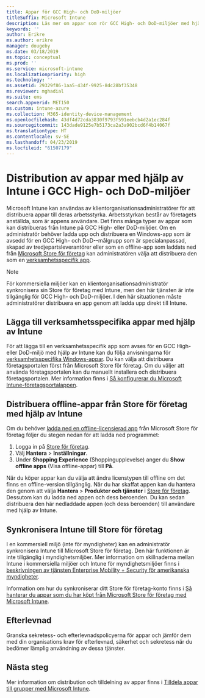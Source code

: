 ```yaml
---
title: Appar för GCC High- och DoD-miljöer
titleSuffix: Microsoft Intune
description: Läs mer om appar som rör GCC High- och DoD-miljöer med hjälp av Microsoft Intune.
keywords: ''
author: Erikre
ms.author: erikre
manager: dougeby
ms.date: 03/18/2019
ms.topic: conceptual
ms.prod: ''
ms.service: microsoft-intune
ms.localizationpriority: high
ms.technology: ''
ms.assetid: 29329f86-1aa5-434f-9925-8dc28bf35348
ms.reviewer: mghadial
ms.suite: ems
search.appverid: MET150
ms.custom: intune-azure
ms.collection: M365-identity-device-management
ms.openlocfilehash: 43df4d72cda3830f9793f591eebcb4d2a1ec284f
ms.sourcegitcommit: 143dade9125e7b5173ca2a3a902bcd6f4b14067f
ms.translationtype: HT
ms.contentlocale: sv-SE
ms.lasthandoff: 04/23/2019
ms.locfileid: "61507179"
---
```

# <a name="deploying-apps-using-intune-on-the-gcc-high-and-dod-environments"></a>Distribution av appar med hjälp av Intune i GCC High- och DoD-miljöer 

Microsoft Intune kan användas av klientorganisationsadministratörer för att distribuera appar till deras arbetsstyrka. Arbetsstyrkan består av företagets anställda, som är appens användare. Det finns många typer av appar som kan distribueras från Intune på GCC High- eller DoD-miljöer. Om en administratör behöver ladda upp och distribuera en Windows-app som är avsedd för en GCC High- och DoD--målgrupp som är specialanpassad, skapad av tredjepartsleverantörer eller som en offline-app som laddats ned från [Microsoft Store för företag](https://businessstore.microsoft.com/store) kan administratören välja att distribuera den som en [verksamhetsspecifik app](apps-add.md#app-types-in-microsoft-intune).  

> [!NOTE]
> För kommersiella miljöer kan en klientorganisationsadministratör synkronisera sin Store för företag med Intune, men den här tjänsten är inte tillgänglig för GCC High- och DoD-miljöer. I den här situationen måste administratörer distribuera en app genom att ladda upp direkt till Intune.  

## <a name="add-line-of-business-apps-using-intune"></a>Lägga till verksamhetsspecifika appar med hjälp av Intune 

För att lägga till en verksamhetsspecifik app som avses för en GCC High- eller DoD-miljö med hjälp av Intune kan du följa anvisningarna för [verksamhetsspecifika Windows-appar](lob-apps-windows.md). Du kan välja att distribuera företagsportalen först från Microsoft Store för företag. Om du väljer att använda företagsportalen kan du manuellt installera och distribuera företagsportalen. Mer information finns i [Så konfigurerar du Microsoft Intune-företagsportalappen](company-portal-app.md). 

## <a name="distribute-offline-apps-from-the-store-for-business-using-intune"></a>Distribuera offline-appar från Store för företag med hjälp av Intune  

Om du behöver [ladda ned en offline-licensierad app](https://docs.microsoft.com/microsoft-store/distribute-offline-apps#download-an-offline-licensed-app) från Microsoft Store för företag följer du stegen nedan för att ladda ned programmet: 

1. Logga in på [Store för företag](https://businessstore.microsoft.com/).
2. Välj **Hantera** > **Inställningar**.
3. Under **Shopping Experience** (Shoppingupplevelse) anger du **Show offline apps** (Visa offline-appar) till **På**.

När du köper appar kan du välja att ändra licenstypen till offline om det finns en offline-version tillgänglig. När du har skaffat appen kan du hantera den genom att välja **Hantera** > **Produkter och tjänster** i [Store för företag](https://businessstore.microsoft.com/). Dessutom kan du ladda ned appen och dess beroenden. Du kan sedan distribuera den här nedladdade appen (och dess beroenden) till användare med hjälp av Intune.  

## <a name="syncing-intune-to-the-store-for-business"></a>Synkronisera Intune till Store för företag 

I en kommersiell miljö (inte för myndigheter) kan en administratör synkronisera Intune till Microsoft Store för företag. Den här funktionen är inte tillgänglig i myndighetsmiljöer. Mer information om skillnaderna mellan Intune i kommersiella miljöer och Intune för myndighetsmiljöer finns i [beskrivningen av tjänsten Enterprise Mobility + Security för amerikanska myndigheter](https://docs.microsoft.com/enterprise-mobility-security/solutions/ems-govt-service-description).  

Information om hur du synkroniserar ditt Store för företag-konto finns i [Så hanterar du appar som du har köpt från Microsoft Store för företag med Microsoft Intune](windows-store-for-business.md).  

## <a name="compliance"></a>Efterlevnad 

Granska sekretess- och efterlevnadspolicyerna för appar och jämför dem med din organisations krav för efterlevnad, säkerhet och sekretess när du bedömer lämplig användning av dessa tjänster.   

## <a name="next-steps"></a>Nästa steg

Mer information om distribution och tilldelning av appar finns i [Tilldela appar till grupper med Microsoft Intune](apps-deploy.md).

 
